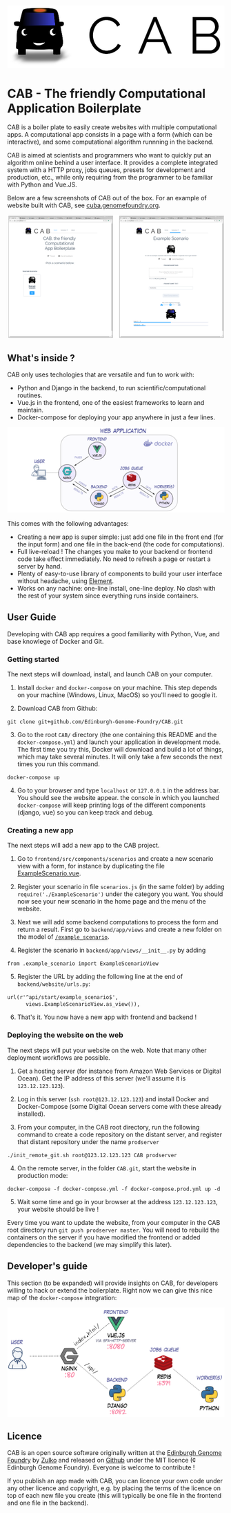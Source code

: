 ![docker-organization](https://github.com/Edinburgh-Genome-Foundry/CAB/blob/master/docs/imgs/CAB-title-small.png)


# CAB - The friendly Computational Application Boilerplate

CAB is a boiler plate to easily create websites with multiple computational apps.
A computational app consists in a page with a form (which can be interactive), and
some computational algorithm runnning in the backend.

CAB is aimed at scientists and programmers who want to quickly put an algorithm
online behind a user interface. It provides a complete integrated system with a
HTTP proxy, jobs queues, presets for development and production, etc., while only
requiring from the programmer to be familiar with Python and Vue.JS.

Below are a few screenshots of CAB out of the box. For an example of website built
with CAB, see [cuba.genomefoundry.org](http://cuba.genomefoundry.org/).

![docker-organization](https://github.com/Edinburgh-Genome-Foundry/CAB/blob/master/docs/imgs/screenshots.png)

## What's inside ?

CAB only uses techologies that are versatile and fun to work with:

- Python and Django in the backend, to run scientific/computational routines.
- Vue.js in the frontend, one of the easiest frameworks to learn and maintain.
- Docker-compose for deploying your app anywhere in just a few lines.

![docker-organization](https://github.com/Edinburgh-Genome-Foundry/CAB/blob/master/docs/imgs/plan.png)

This comes with the following advantages:

- Creating a new app is super simple: just add one file in the front end (for
  the input form) and one file in the back-end (the code for computations).
- Full live-reload ! The changes you make to your backend or frontend code
  take effect immediately. No need to refresh a page or restart a server by hand.
- Plenty of easy-to-use library of components to build your user interface without
  headache, using [Element](http://element.eleme.io/#/en-US).
- Works on any nachine: one-line install, one-line deploy. No
  clash with the rest of your system since everything runs inside containers.


## User Guide

Developing with CAB app requires a good familiarity with Python, Vue, and
base knowlege of Docker and Git.

### Getting started

The next steps will download, install, and launch CAB on your computer.

1. Install ``docker`` and ``docker-compose`` on your machine. This step depends
   on your machine (Windows, Linux, MacOS) so you'll need to google it.

2. Download CAB from Github:

```
git clone git+github.com/Edinburgh-Genome-Foundry/CAB.git
```

3. Go to the root ``CAB/`` directory (the one containing this README and the
   ``docker-compose.yml``) and launch your application in development mode. The
   first time you try this, Docker will download and build a lot of things,
   which may take several minutes. It will only take a few seconds the next
   times you run this command.

```
docker-compose up
```

4. Go to your browser and type ``localhost`` or ``127.0.0.1`` in the address bar.
   You should see the website appear. the console in which you launched
   ``docker-compose`` will keep printing logs of the different components
   (django, vue) so you can keep track and debug.

### Creating a new app

The next steps will add a new app to the CAB project.

1. Go to ``frontend/src/components/scenarios`` and create a new scenario view
   with a form, for instance by duplicating the file
   [ExampleScenario.vue](https://github.com/Edinburgh-Genome-Foundry/CAB/blob/master/frontend/src/components/scenarios/ExampleScenario.vue).

2. Register your scenario in file ``scenarios.js`` (in the same folder)
   by adding ``require('./ExampleScenario')`` under the category you want.
   You should now see your new scenario in the home page and the menu of the
   website.

3. Next we will add some backend computations to process the form and return a
   result. First go to ``backend/app/views`` and create a new folder
   on the model of [``/example_scenario``](https://github.com/Edinburgh-Genome-Foundry/CAB/tree/master/backend/app/views/example_scenario).

4. Register the scenario in ``backend/app/views/__init__.py`` by adding

```
from .example_scenario import ExampleScenarioView
```

5. Register the URL by adding the following line at the end of
   ``backend/website/urls.py``:

```
url(r'^api/start/example_scenario$',
      views.ExampleScenarioView.as_view()),
```

6. That's it. You now have a new app with frontend and backend !

### Deploying the website on the web

The next steps will put your website on the web. Note that many other deployment
workflows are possible.

1. Get a hosting server (for instance from Amazon Web Services or Digital Ocean).
   Get the IP address of this server (we'll assume it is ``123.12.123.123``).

2. Log in this server (``ssh root@123.12.123.123``) and install Docker and
   Docker-Compose (some Digital Ocean servers come with these already installed).

3. From your computer, in the CAB root directory, run the following command to
   create a code repository on the distant server, and register that distant
   repository under the name ``prodserver``

```
./init_remote_git.sh root@123.12.123.123 CAB prodserver
```

4. On the remote server, in the folder ``CAB.git``, start the website in
   production mode:

```
docker-compose -f docker-compose.yml -f docker-compose.prod.yml up -d
```

5. Wait some time and go in your browser at the address ``123.12.123.123``,
   your website should be live !

Every time you want to update the website, from your computer in the CAB root
directory run ``git push prodserver master``. You will need to rebuild the
containers on the server if you have modified the frontend or added dependencies
to the backend (we may simplify this later).

Developer's guide
------------------

This section (to be expanded) will provide insights on CAB, for developers willing
to hack or extend the boilerplate. Right now we can give this nice map of the
``docker-compose`` integration:

![docker-organization](https://github.com/Edinburgh-Genome-Foundry/CAB/blob/master/docs/imgs/composition.png)


Licence
-------

CAB is an open source software originally written at the [Edinburgh Genome Foundry](http://genomefoundry.org/) by [Zulko](https://github.com/Zulko)
and released on [Github](https://github.com/Edinburgh-Genome-Foundry/CAB) under
the MIT licence (¢ Edinburgh Genome Foundry). Everyone is welcome to contribute !

If you publish an app made with CAB, you can licence your own code under any
other licence and copyright, e.g. by placing the terms of the licence on top of
each new file you create (this will typically be one file in the frontend and one
file in the backend).

